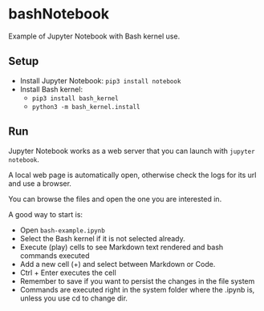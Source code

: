 # bashNotebook
Example of Jupyter Notebook with Bash kernel use.

## Setup
* Install Jupyter Notebook: `pip3 install notebook`
* Install Bash kernel:
    * `pip3 install bash_kernel`
    * `python3 -m bash_kernel.install`

## Run

Jupyter Notebook works as a web server that you can launch with `jupyter notebook`.

A local web page is automatically open, otherwise check the logs for its url and use a browser.

You can browse the files and open the one you are interested in.

A good way to start is:
* Open `bash-example.ipynb`
* Select the Bash kernel if it is not selected already.
* Execute (play) cells to see Markdown text rendered and bash commands executed
* Add a new cell (+) and select between Markdown or Code.
* Ctrl + Enter executes the cell
* Remember to save if you want to persist the changes in the file system
* Commands are executed right in the system folder where the .ipynb is, unless you use cd to change dir.